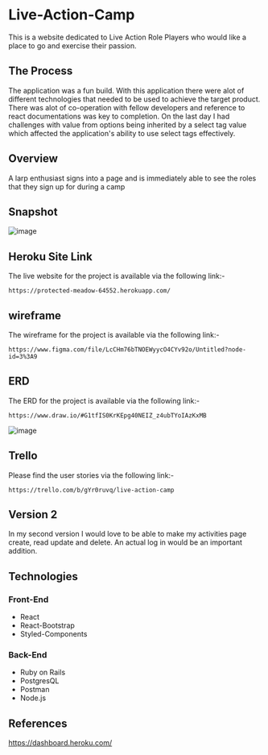 # Live-Action-Camp
This is a website dedicated to Live Action Role Players who would like a place to go and exercise their passion.

## The Process
The application was a fun build. With this application there were alot of different technologies that needed to be used to achieve the target product. There was alot of co-operation with fellow developers and reference to react documentations was key to completion. On the last day I had challenges with value from options being inherited by a select tag value which affected the application's ability to use select tags effectively. 

## Overview
A larp enthusiast signs into a page and is immediately able to see the roles that they sign up for during a camp
## Snapshot
![image](https://user-images.githubusercontent.com/35582310/42146632-f847150c-7d96-11e8-8ab2-6f95bdef958d.png)

## Heroku Site Link
The live website for the project is available via the following link:-
```
https://protected-meadow-64552.herokuapp.com/

```
## wireframe
The wireframe for the project is available via the following link:-
```
https://www.figma.com/file/LcCHm76bTNOEWyycO4CYv92o/Untitled?node-id=3%3A9
```
## ERD
The ERD for the project is available via the following link:-
```
https://www.draw.io/#G1tfIS0KrKEpg40NEIZ_z4ubTYoIAzKxMB

```
![image](https://user-images.githubusercontent.com/35582310/42388408-6a16eb06-8113-11e8-9474-1c2f74768980.png)


## Trello

Please find the user stories via the following link:-
```
https://trello.com/b/gYr0ruvq/live-action-camp
```
## Version 2
In my second version I would love to be able to make my activities page create, read update and delete. An actual log in would be an important addition. 

## Technologies
### Front-End
* React
* React-Bootstrap
* Styled-Components
### Back-End
* Ruby on Rails
* PostgresQL
* Postman 
* Node.js
## References

https://dashboard.heroku.com/
